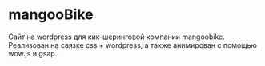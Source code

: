 # mangooBike
Сайт на wordpress для кик-шеринговой компании mangoobike. Реализован на связке css + wordpress, а также анимирован с помощью wow.js и gsap.
